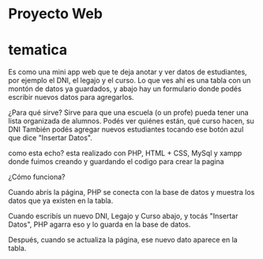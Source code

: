 # Proyecto Web
# tematica
 Es como una mini app web que te deja anotar y ver datos de estudiantes, por ejemplo el DNI, el legajo y el curso. Lo que ves ahí es una tabla con un montón de datos ya guardados, y abajo hay un formulario donde podés escribir nuevos datos para agregarlos.
 
 ¿Para qué sirve?
 Sirve para que una escuela (o un profe) pueda tener una lista organizada de alumnos. Podés ver quiénes están, qué curso hacen, su DNI  También podés agregar nuevos estudiantes tocando ese botón azul que dice "Insertar Datos".
 
como esta echo?
esta realizado con PHP, HTML + CSS, MySql y xampp donde fuimos creando y guardando el codigo para crear la pagina 

¿Cómo funciona?

Cuando abrís la página, PHP se conecta con la base de datos y muestra los datos que ya existen en la tabla.

Cuando escribís un nuevo DNI, Legajo y Curso abajo, y tocás "Insertar Datos", PHP agarra eso y lo guarda en la base de datos.

Después, cuando se actualiza la página, ese nuevo dato aparece en la tabla.
